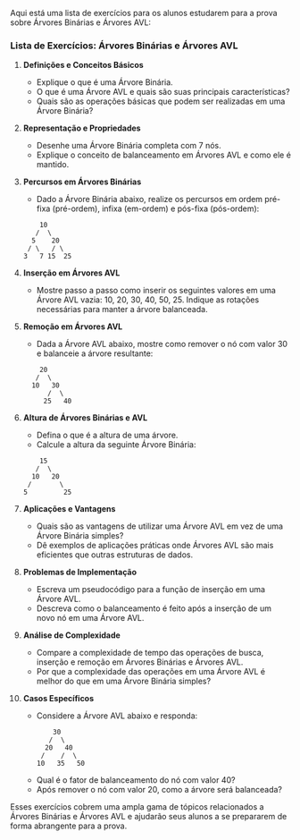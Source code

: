 Aqui está uma lista de exercícios para os alunos estudarem para a prova sobre Árvores Binárias e Árvores AVL:

### Lista de Exercícios: Árvores Binárias e Árvores AVL

1. **Definições e Conceitos Básicos**
   - Explique o que é uma Árvore Binária. 
   - O que é uma Árvore AVL e quais são suas principais características?
   - Quais são as operações básicas que podem ser realizadas em uma Árvore Binária?

2. **Representação e Propriedades**
   - Desenhe uma Árvore Binária completa com 7 nós. 
   - Explique o conceito de balanceamento em Árvores AVL e como ele é mantido.

3. **Percursos em Árvores Binárias**
   - Dado a Árvore Binária abaixo, realize os percursos em ordem pré-fixa (pré-ordem), infixa (em-ordem) e pós-fixa (pós-ordem):

   ```
       10
      /  \
     5    20
    / \   / \
   3   7 15  25
   ```

4. **Inserção em Árvores AVL**
   - Mostre passo a passo como inserir os seguintes valores em uma Árvore AVL vazia: 10, 20, 30, 40, 50, 25. Indique as rotações necessárias para manter a árvore balanceada.

5. **Remoção em Árvores AVL**
   - Dada a Árvore AVL abaixo, mostre como remover o nó com valor 30 e balanceie a árvore resultante:

   ```
       20
      /  \
     10   30
         /  \
        25   40
   ```

6. **Altura de Árvores Binárias e AVL**
   - Defina o que é a altura de uma árvore. 
   - Calcule a altura da seguinte Árvore Binária:

   ```
       15
      /  \
     10   20
    /       \
   5         25
   ```

7. **Aplicações e Vantagens**
   - Quais são as vantagens de utilizar uma Árvore AVL em vez de uma Árvore Binária simples?
   - Dê exemplos de aplicações práticas onde Árvores AVL são mais eficientes que outras estruturas de dados.

8. **Problemas de Implementação**
   - Escreva um pseudocódigo para a função de inserção em uma Árvore AVL.
   - Descreva como o balanceamento é feito após a inserção de um novo nó em uma Árvore AVL.

9. **Análise de Complexidade**
   - Compare a complexidade de tempo das operações de busca, inserção e remoção em Árvores Binárias e Árvores AVL.
   - Por que a complexidade das operações em uma Árvore AVL é melhor do que em uma Árvore Binária simples?

10. **Casos Específicos**
    - Considere a Árvore AVL abaixo e responda:
      ```
          30
         /  \
        20   40
       /    /  \
      10   35   50
      ```
    - Qual é o fator de balanceamento do nó com valor 40?
    - Após remover o nó com valor 20, como a árvore será balanceada?

Esses exercícios cobrem uma ampla gama de tópicos relacionados a Árvores Binárias e Árvores AVL e ajudarão seus alunos a se prepararem de forma abrangente para a prova.
